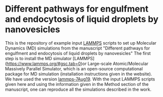 # Different pathways for engulfment and endocytosis of liquid droplets by nanovesicles
This is the repository of example input [LAMMPS](https://www.lammps.org/#gsc.tab=0) scripts to set up Molecular Dynamics (MD) simulations from the manuscript "Different pathways for engulfment and endocytosis of liquid droplets by nanovesicles"
The first step is to install the MD simulator [LAMMPS] (https://www.lammps.org/#gsc.tab=0)or Large-scale Atomic/Molecular Massively Parallel Simulator, which is an open-source computational package for MD simulation (installation instructions given in the website). We have used the version [lammps-7Aug19](https://download.lammps.org/tars/). 
With the input LAMMPS scripts given here and using the information given in the Method section of the manuscript, one can reproduce all the simulations described in the work. 
